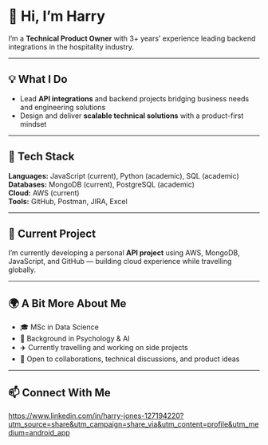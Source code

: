 # 👋 Hi, I’m Harry

I’m a **Technical Product Owner** with 3+ years’ experience leading backend integrations in the hospitality industry.

---

## 💡 What I Do
- Lead **API integrations** and backend projects bridging business needs and engineering solutions  
- Design and deliver **scalable technical solutions** with a product-first mindset  

---

## 🧠 Tech Stack
**Languages:** JavaScript (current), Python (academic), SQL (academic)   
**Databases:** MongoDB (current), PostgreSQL (academic)   
**Cloud:** AWS (current)  
**Tools:** GitHub, Postman, JIRA, Excel

---

## 🚀 Current Project
I’m currently developing a personal **API project** using AWS, MongoDB, JavaScript, and GitHub — building cloud experience while travelling globally.  

---

## 🌍 A Bit More About Me
- 🎓 MSc in Data Science  
- 💬 Background in Psychology & AI  
- ✈️ Currently travelling and working on side projects  
- 🤝 Open to collaborations, technical discussions, and product ideas  

---

## 📫 Connect With Me
https://www.linkedin.com/in/harry-jones-127194220?utm_source=share&utm_campaign=share_via&utm_content=profile&utm_medium=android_app
